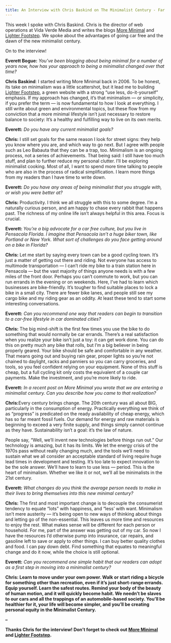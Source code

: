 ```yaml
---
title: An Interview with Chris Baskind on The Minimalist Century - Far Beyond The Stars
---
```


This week I spoke with Chris Baskind. Chris is the director of web operations at Vida
Verde Media and writes the blogs [More Minimal](http://moreminimal.com/) and
[Lighter Footstep](http://lighterfootstep.com/). We spoke about the advantages
of going car free and the dawn of the new minimalist century.

On to the interview!



<strong>Everett Bogue:</strong> _You’ve been blogging about being minimal for a number of years now, how has your approach to being a minimalist changed over that time?_

<strong>Chris Baskind</strong>: I started writing More Minimal back in 2006. To be honest, its take on minimalism was a little scattershot, but it lead me to building [Lighter Footstep](http://www.lighterfootstep.com/), a green website with a strong “use less, do-it-yourself” emphasis. If my approach has changed, it’s that minimalism — or simplicity, if you prefer the term — is now fundamental to how I look at everything. I still write about green and environmental topics, but these flow from my conviction that a more minimal lifestyle isn’t just necessary to restore balance to society: It’s a healthy and fulfilling way to live on its own merits.

<strong>Everett:</strong> _Do you have any current minimalist goals?_

<strong>Chris:</strong> I still set goals for the same reason I look for street signs: they help you know where you are, and which way to go next. But I agree with people such as Leo Babauta that they can be a trap, too. Minimalism is an ongoing process, not a series of achievements. That being said: I still have too much stuff, and plan to further reduce my personal clutter. I’ll be exploring minimalist cooking. Most of all, I want to spend more time talking to people who are also in the process of radical simplification. I learn more things from my readers than I have time to write down.

<strong>Everett:</strong> _Do you have any areas of being minimalist that you struggle with, or wish you were better at?_

<strong>Chris:</strong> Productivity. I think we all struggle with this to some degree. I’m a naturally curious person, and am happy to chase every rabbit that happens past. The richness of my online life isn’t always helpful in this area. Focus is crucial.

<strong>Everett: </strong>_You’re a big advocate for a car free culture, but you live in Pensacola Florida. I imagine that Pensacola isn’t a huge biker town, like Portland or New York. What sort of challenges do you face getting around on a bike in Florida?_

<strong>Chris:</strong> Let me start by saying every town can be a good cycling town. It’s just a matter of getting out there and riding. Not everyone has access to multimode transportation — I can’t ride my bike to a train station here in Pensacola — but the vast majority of things anyone needs is with a few miles of the front door. Perhaps you can’t commute to work, but you can run errands in the evening or on weekends. Here, I’ve had to learn which businesses are bike-friendly. It’s tougher to find suitable places to lock a bike in a small city. There are fewer bike lanes, and people still see my cargo bike and my riding gear as an oddity. At least these tend to start some interesting conversations.

<strong>Everett:</strong> _Can you recommend one way that readers can begin to transition to a car-free lifestyle in car dominated cities?_

<strong>Chris:</strong> The big mind-shift is the first few times you use the bike to do something that would normally be car errands. There’s a real satisfaction when you realize your bike isn’t just a toy: it can get work done. You can do this on pretty much any bike that rolls, but I’m a big believer in being properly geared. Your bike should be safe and comfortable in any weather. That means going out and buying rain gear, proper lights so you’re not chained to daylight, racks and panniers so you can carry groceries, and tools, so you feel confident relying on your equipment. None of this stuff is cheap, but a full cycling kit only costs the equivalent of a couple car payments. Make the investment, and you’re more likely to ride.

<strong>Everett:</strong> _In a recent post on More Minimal you wrote that we are entering a minimalist century. Can you describe how you came to that realization?_

<strong>Chris:</strong>Every century brings change. The 20th century was all about BIG, particularly in the consumption of energy. Practically everything we think of as “progress” is predicated on the ready availability of cheap energy, which has so far meant fossil fuels. Our demand for energy and raw materials is beginning to exceed a very finite supply, and things simply cannot continue as they have. Sustainability isn’t a goal: it’s the law of nature.

People say, “Well, we’ll invent new technologies before things run out.” Our
technology is amazing, but it has its limits. We let the energy crisis of the
1970s pass without really changing much, and the tools we’ll need to sustain
what we all consider an acceptable standard of living require huge lead times
in development and testing. It’s too late to expect innovation to be the sole
answer. We’ll have to learn to use less — period. This is the heart of
minimalism. Whether we like it or not, we’ll all be minimalists in the 21st
century.

<strong>Everett:</strong> _What changes do you think the average person needs to make in their lives to bring themselves into this new minimal century?_

<strong>Chris:</strong> The first and most important change is to decouple the consumerist tendency to equate “lots” with happiness, and “less’ with want. Minimalism isn’t mere austerity — it’s being open to new ways of thinking about things and letting go of the non-essential. This leaves us more time and resources to enjoy the rest. What makes sense will be different for each person or household. For me, part of the answer was getting out of my car. So now I have the resources I’d otherwise pump into insurance, car repairs, and gasoline left to save or apply to other things. I can buy better quality clothes and food. I can pay down debt. Find something that equates to meaningful change and do it now, while the choice is still optional.

<strong>Everett:</strong> _Can you recommend one simple habit that our readers can adopt as a first step in moving into a minimalist century?_

<strong>Chris:<strong> Learn to move under your own power. Walk or start riding a bicycle for something other than recreation, even if it’s just short-range errands. Equip yourself. Learn the safest routes. Remind your body of the beauty of human motion, and it will quickly become habit. We needn’t be slaves to our cars and all the trappings of an automobile-based society. You’ll be healthier for it, your life will become simpler, and you’ll be creating personal equity in the Minimalist Century.

–

Thanks Chris for the interview! Don’t forget to check out [More
Minimal](http://moreminimal.com/) and [Lighter
Footstep](http://www.lighterfootstep.com/).

